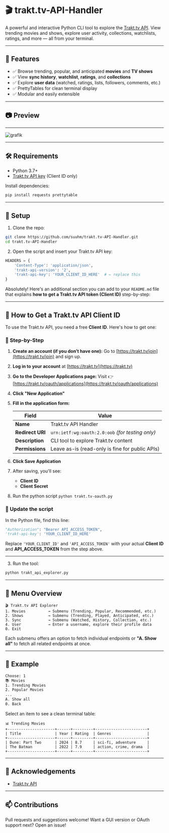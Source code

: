 # 🎬 trakt.tv-API-Handler

A powerful and interactive Python CLI tool to explore the [Trakt.tv API](https://trakt.docs.apiary.io/). View trending movies and shows, explore user activity, collections, watchlists, ratings, and more — all from your terminal.

---

## 🚀 Features

- ✅ Browse trending, popular, and anticipated **movies** and **TV shows**
- ✅ View **sync history**, **watchlist**, **ratings**, and **collections**
- ✅ Explore **user data** (watched, ratings, lists, followers, comments, etc.)
- ✅ PrettyTables for clean terminal display
- ✅ Modular and easily extensible

---

## 📷 Preview

---

![grafik](https://github.com/user-attachments/assets/f8f42ac6-3e4c-4947-8a89-d86391762b3f)

---

## 🛠️ Requirements

- Python 3.7+
- [Trakt.tv API key](https://trakt.tv/oauth/applications) (Client ID only)

Install dependencies:
```bash
pip install requests prettytable
````

---

## 🔧 Setup

1. Clone the repo:

```bash
git clone https://github.com/suuhm/trakt.tv-API-Handler.git
cd trakt.tv-API-Handler
```

2. Open the script and insert your Trakt.tv API key:

```python
HEADERS = {
    'Content-Type': 'application/json',
    'trakt-api-version': '2',
    'trakt-api-key': 'YOUR_CLIENT_ID_HERE'  # ← replace this
}
```

Absolutely! Here's an additional section you can add to your `README.md` file that explains **how to get a Trakt.tv API token (Client ID)** step-by-step:

---

## 🔑 How to Get a Trakt.tv API Client ID

To use the Trakt.tv API, you need a free **Client ID**. Here's how to get one:

### 🧭 Step-by-Step

1. **Create an account (if you don’t have one):**
   Go to [https://trakt.tv/join](https://trakt.tv/join) and sign up.

2. **Log in to your account** at [https://trakt.tv](https://trakt.tv)

3. **Go to the Developer Applications page:**
   Visit 👉 [https://trakt.tv/oauth/applications](https://trakt.tv/oauth/applications)

4. **Click "New Application"**

5. **Fill in the application form:**

   | Field            | Value                                            |
   | ---------------- | ------------------------------------------------ |
   | **Name**         | Trakt.tv API Handler                             |
   | **Redirect URI** | `urn:ietf:wg:oauth:2.0:oob` *(for testing only)* |
   | **Description**  | CLI tool to explore Trakt.tv content             |
   | **Permissions**  | Leave as-is (read-only is fine for public APIs)  |

6. **Click Save Application**

7. After saving, you'll see:

   * **Client ID**
   * **Client Secret**
  
8. Run the python script `python trakt.tv-oauth.py`


### 📝 Update the script

In the Python file, find this line:

```python
"Authorization": "Bearer API_ACCESS_TOKEN",
'trakt-api-key': 'YOUR_CLIENT_ID_HERE'
```

Replace `'YOUR_CLIENT_ID'` and `'API_ACCESS_TOKEN'` with your actual **Client ID** and **API_ACCESS_TOKEN** from the step above.

---

3. Run the tool:

```bash
python trakt_api_explorer.py
```

---

## 🧩 Menu Overview

```
🎬 Trakt.tv API Explorer
1. Movies          → Submenu (Trending, Popular, Recommended, etc.)
2. Shows           → Submenu (Trending, Played, Anticipated, etc.)
3. Sync            → Submenu (Watched, History, Collection, etc.)
4. User            → Enter a username, explore their profile data
0. Exit
```

Each submenu offers an option to fetch individual endpoints or **"A. Show all"** to fetch all related endpoints at once.

---

## 🧪 Example

```bash
Choose: 1
📚 Movies
1. Trending Movies
2. Popular Movies
...
A. Show all
0. Back
```

Select an item to see a clean terminal table:

```
📊 Trending Movies
+---------------------+------+---------+-----------------------+
| Title               | Year | Rating  | Genres                |
+---------------------+------+---------+-----------------------+
| Dune: Part Two      | 2024 | 8.7     | sci-fi, adventure     |
| The Batman          | 2022 | 7.9     | action, crime, drama  |
+---------------------+------+---------+-----------------------+
```

---

## 🙌 Acknowledgements

* [Trakt.tv API](https://trakt.docs.apiary.io/)

---

## 📫 Contributions

Pull requests and suggestions welcome!
Want a GUI version or OAuth support next? Open an issue!
